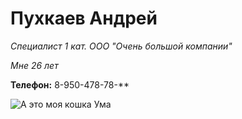 # Пухкаев Андрей 
*Специалист 1 кат. ООО "Очень большой компании"*

*Мне 26 лет*

**Телефон:** 8-950-478-78-**

![А это моя кошка Ума](\C:\Users\Андрей\Desktop\Андрей\Умка\IMG_20210205_162618.jpg)